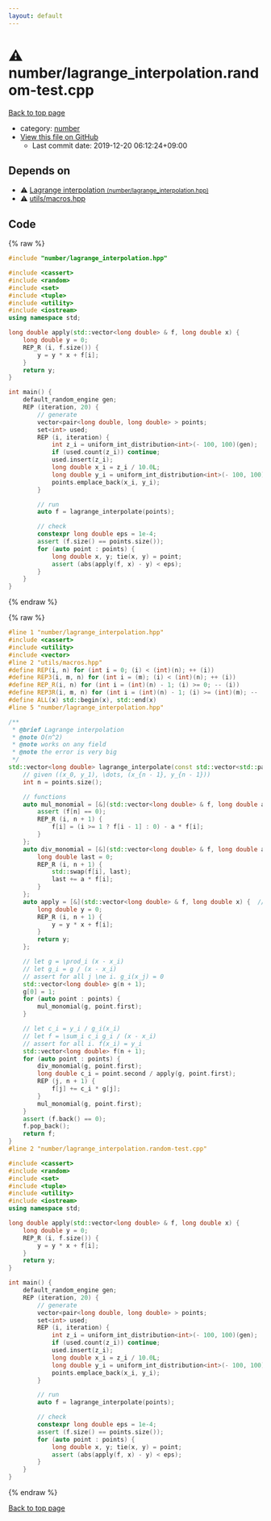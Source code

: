 ```yaml
---
layout: default
---
```


<!-- mathjax config similar to math.stackexchange -->
<script type="text/javascript" async
  src="https://cdnjs.cloudflare.com/ajax/libs/mathjax/2.7.5/MathJax.js?config=TeX-MML-AM_CHTML">
</script>
<script type="text/x-mathjax-config">
  MathJax.Hub.Config({
    TeX: { equationNumbers: { autoNumber: "AMS" }},
    tex2jax: {
      inlineMath: [ ['$','$'] ],
      processEscapes: true
    },
    "HTML-CSS": { matchFontHeight: false },
    displayAlign: "left",
    displayIndent: "2em"
  });
</script>

<script type="text/javascript" src="https://cdnjs.cloudflare.com/ajax/libs/jquery/3.4.1/jquery.min.js"></script>
<script src="https://cdn.jsdelivr.net/npm/jquery-balloon-js@1.1.2/jquery.balloon.min.js" integrity="sha256-ZEYs9VrgAeNuPvs15E39OsyOJaIkXEEt10fzxJ20+2I=" crossorigin="anonymous"></script>
<script type="text/javascript" src="../../assets/js/copy-button.js"></script>
<link rel="stylesheet" href="../../assets/css/copy-button.css" />


# :warning: number/lagrange_interpolation.random-test.cpp

<a href="../../index.html">Back to top page</a>

* category: <a href="../../index.html#b1bc248a7ff2b2e95569f56de68615df">number</a>
* <a href="{{ site.github.repository_url }}/blob/master/number/lagrange_interpolation.random-test.cpp">View this file on GitHub</a>
    - Last commit date: 2019-12-20 06:12:24+09:00




## Depends on

* :warning: <a href="lagrange_interpolation.hpp.html">Lagrange interpolation <small>(number/lagrange_interpolation.hpp)</small></a>
* :warning: <a href="../utils/macros.hpp.html">utils/macros.hpp</a>


## Code

<a id="unbundled"></a>
{% raw %}
```cpp
#include "number/lagrange_interpolation.hpp"

#include <cassert>
#include <random>
#include <set>
#include <tuple>
#include <utility>
#include <iostream>
using namespace std;

long double apply(std::vector<long double> & f, long double x) {
    long double y = 0;
    REP_R (i, f.size()) {
        y = y * x + f[i];
    }
    return y;
}

int main() {
    default_random_engine gen;
    REP (iteration, 20) {
        // generate
        vector<pair<long double, long double> > points;
        set<int> used;
        REP (i, iteration) {
            int z_i = uniform_int_distribution<int>(- 100, 100)(gen);
            if (used.count(z_i)) continue;
            used.insert(z_i);
            long double x_i = z_i / 10.0L;
            long double y_i = uniform_int_distribution<int>(- 100, 100)(gen) / 10.0L;
            points.emplace_back(x_i, y_i);
        }

        // run
        auto f = lagrange_interpolate(points);

        // check
        constexpr long double eps = 1e-4;
        assert (f.size() == points.size());
        for (auto point : points) {
            long double x, y; tie(x, y) = point;
            assert (abs(apply(f, x) - y) < eps);
        }
    }
}

```
{% endraw %}

<a id="bundled"></a>
{% raw %}
```cpp
#line 1 "number/lagrange_interpolation.hpp"
#include <cassert>
#include <utility>
#include <vector>
#line 2 "utils/macros.hpp"
#define REP(i, n) for (int i = 0; (i) < (int)(n); ++ (i))
#define REP3(i, m, n) for (int i = (m); (i) < (int)(n); ++ (i))
#define REP_R(i, n) for (int i = (int)(n) - 1; (i) >= 0; -- (i))
#define REP3R(i, m, n) for (int i = (int)(n) - 1; (i) >= (int)(m); -- (i))
#define ALL(x) std::begin(x), std::end(x)
#line 5 "number/lagrange_interpolation.hpp"

/**
 * @brief Lagrange interpolation
 * @note O(n^2)
 * @note works on any field
 * @note the error is very big
 */
std::vector<long double> lagrange_interpolate(const std::vector<std::pair<long double, long double> > & points) {
    // given ((x_0, y_1), \dots, (x_{n - 1}, y_{n - 1}))
    int n = points.size();

    // functions
    auto mul_monomial = [&](std::vector<long double> & f, long double a) {  // f \gets f \cdot (x - a)
        assert (f[n] == 0);
        REP_R (i, n + 1) {
            f[i] = (i >= 1 ? f[i - 1] : 0) - a * f[i];
        }
    };
    auto div_monomial = [&](std::vector<long double> & f, long double a) {  // f \gets f / (x - a)
        long double last = 0;
        REP_R (i, n + 1) {
            std::swap(f[i], last);
            last += a * f[i];
        }
    };
    auto apply = [&](std::vector<long double> & f, long double x) {  // f(x)
        long double y = 0;
        REP_R (i, n + 1) {
            y = y * x + f[i];
        }
        return y;
    };

    // let g = \prod_i (x - x_i)
    // let g_i = g / (x - x_i)
    // assert for all j \ne i. g_i(x_j) = 0
    std::vector<long double> g(n + 1);
    g[0] = 1;
    for (auto point : points) {
        mul_monomial(g, point.first);
    }

    // let c_i = y_i / g_i(x_i)
    // let f = \sum_i c_i g_i / (x - x_i)
    // assert for all i. f(x_i) = y_i
    std::vector<long double> f(n + 1);
    for (auto point : points) {
        div_monomial(g, point.first);
        long double c_i = point.second / apply(g, point.first);
        REP (j, n + 1) {
            f[j] += c_i * g[j];
        }
        mul_monomial(g, point.first);
    }
    assert (f.back() == 0);
    f.pop_back();
    return f;
}
#line 2 "number/lagrange_interpolation.random-test.cpp"

#include <cassert>
#include <random>
#include <set>
#include <tuple>
#include <utility>
#include <iostream>
using namespace std;

long double apply(std::vector<long double> & f, long double x) {
    long double y = 0;
    REP_R (i, f.size()) {
        y = y * x + f[i];
    }
    return y;
}

int main() {
    default_random_engine gen;
    REP (iteration, 20) {
        // generate
        vector<pair<long double, long double> > points;
        set<int> used;
        REP (i, iteration) {
            int z_i = uniform_int_distribution<int>(- 100, 100)(gen);
            if (used.count(z_i)) continue;
            used.insert(z_i);
            long double x_i = z_i / 10.0L;
            long double y_i = uniform_int_distribution<int>(- 100, 100)(gen) / 10.0L;
            points.emplace_back(x_i, y_i);
        }

        // run
        auto f = lagrange_interpolate(points);

        // check
        constexpr long double eps = 1e-4;
        assert (f.size() == points.size());
        for (auto point : points) {
            long double x, y; tie(x, y) = point;
            assert (abs(apply(f, x) - y) < eps);
        }
    }
}

```
{% endraw %}

<a href="../../index.html">Back to top page</a>

